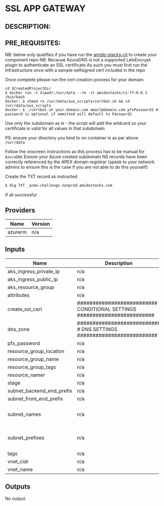 # SSL APP GATEWAY

DESCRIPTION:
---



PRE_REQUISITES:
---
NB: below only qualifies if you have run the [amido-stacks-cli](https://amido.github.io/stacks/docs/getting_started_demo) to create your component repo
NB: Because AzureDNS is not a supported LetsEncrypt plugin to authenticate an SSL certificate
As such you must first run the infrastructure once with a sample selfsigned cert included in the repo

Once complete please run the cert creation process for your domain:
```
cd $CreatedProjectDir
$ docker run -v $(pwd):/usr/data --rm -it amidostacks/ci-tf:0.0.3 /bin/bash
docker: $ chmod +x /usr/data/aux_scripts/certbot.sh && cd /usr/data/aux_scripts
docker: $ ./certbot.sh your.domain.com email@domain.com pfxPassword1 # password is optional if ommitted will default to Password1
```

Use only the subdomain as is - the script will add the wildcard so your certificate is valid for all values in that subdomain

PS: ensure your directory you bind to on container is as per above `/usr/data`

Follow the onscreen instructions as this process has to be manual for `AzureDNS` 
Ensure your Azure created subdomain NS records have been correctly referenced by the APEX domain registrar (speak to your network admins to ensure this is the case if you are not able to do this yourself) 

Create the TXT record as instructed

```bash
$ dig TXT _acme-challenge.nonprod.amidostacks.com
```
If all successful


## Providers

| Name | Version |
|------|---------|
| azurerm | n/a |

## Inputs

| Name | Description | Type | Default | Required |
|------|-------------|------|---------|:-----:|
| aks\_ingress\_private\_ip | n/a | `string` | n/a | yes |
| aks\_ingress\_public\_ip | n/a | `string` | n/a | yes |
| aks\_resource\_group | n/a | `string` | n/a | yes |
| attributes | n/a | `list` | `[]` | no |
| create\_ssl\_cert | ########################## CONDITIONAL SETTINGS ######################### | `bool` | `true` | no |
| dns\_zone | ########################### # DNS SETTINGS ########################## | `string` | `""` | no |
| pfx\_password | n/a | `string` | `"Password1"` | no |
| resource\_group\_location | n/a | `string` | `"uksouth"` | no |
| resource\_group\_name | n/a | `string` | n/a | yes |
| resource\_group\_tags | n/a | `map(string)` | `{}` | no |
| resource\_namer | n/a | `string` | `"genericname"` | no |
| stage | n/a | `string` | `"dev"` | no |
| subnet\_backend\_end\_prefix | n/a | `string` | n/a | yes |
| subnet\_front\_end\_prefix | n/a | `string` | n/a | yes |
| subnet\_names | n/a | `list(string)` | <pre>[<br>  ""<br>]</pre> | no |
| subnet\_prefixes | n/a | `list(string)` | <pre>[<br>  ""<br>]</pre> | no |
| tags | n/a | `map(string)` | `{}` | no |
| vnet\_cidr | n/a | `list(string)` | n/a | yes |
| vnet\_name | n/a | `string` | `"changeme"` | no |

## Outputs

No output.
